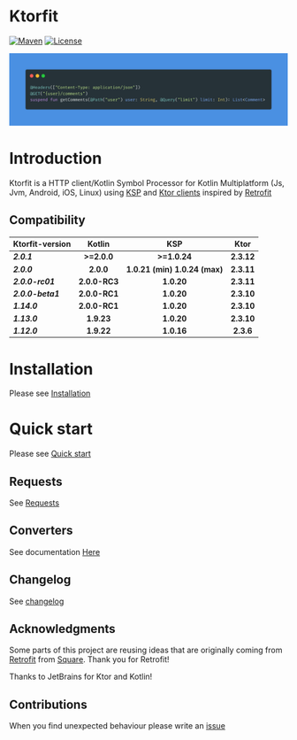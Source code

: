 <h1>Ktorfit</h1>

[![Maven](https://img.shields.io/badge/Maven-Central-download.svg?style=flat-square)](https://central.sonatype.com/search?q=g:de.jensklingenberg.ktorfit)
[![License](https://img.shields.io/badge/Apache-2.0-green.svg)](https://github.com/Foso/Ktorfit/blob/master/LICENSE)

<p align="center">
  <img src ="https://raw.githubusercontent.com/Foso/Experimental/master/carbon.png"  />
</p>

# Introduction

Ktorfit is a HTTP client/Kotlin Symbol Processor for Kotlin Multiplatform (Js, Jvm, Android, iOS, Linux)
using [KSP](https://github.com/google/ksp) and [Ktor clients](https://ktor.io/docs/getting-started-ktor-client.html)
inspired by [Retrofit](https://square.github.io/retrofit/)

## Compatibility

| Ktorfit-version   |    Kotlin     |              KSP              |    Ktor    |
|-------------------|:-------------:|:-----------------------------:|:----------:|
| **_2.0.1_**       |  **>=2.0.0**  |         **>=1.0.24**          | **2.3.12** |
| **_2.0.0_**       |   **2.0.0**   | **1.0.21 (min) 1.0.24 (max)** | **2.3.11** |
| **_2.0.0-rc01_**  | **2.0.0-RC3** |          **1.0.20**           | **2.3.11** |
| **_2.0.0-beta1_** | **2.0.0-RC1** |          **1.0.20**           | **2.3.10** |
| **_1.14.0_**      | **2.0.0-RC1** |          **1.0.20**           | **2.3.10** |
| **_1.13.0_**      |  **1.9.23**   |          **1.0.20**           | **2.3.10** |
| **_1.12.0_**      |  **1.9.22**   |          **1.0.16**           | **2.3.6**  |



# Installation

Please see [Installation](./installation.md)

# Quick start

Please see [Quick start](./quick-start.md)

## Requests

See [Requests](./requests.md)

## Converters

See documentation [Here](./converters/converters.md)

## Changelog

See [changelog](./CHANGELOG.md)

## Acknowledgments

Some parts of this project are reusing ideas that are originally coming
from [Retrofit](https://square.github.io/retrofit/) from [Square](https://github.com/square). Thank you for Retrofit!

Thanks to JetBrains for Ktor and Kotlin!

## Contributions

When you find unexpected behaviour please write an [issue](https://github.com/Foso/Ktorfit/issues/new/choose)
